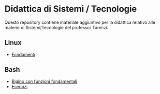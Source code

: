 # Didattica di Sistemi / Tecnologie
Questo repository contiene materiale aggiuntivo per la didattica relativo alle materie di Sistemi/Tecnologie del professor Tarenzi.

## Linux
- [Fondamenti](linux/fondamenti.md)

## Bash
- [Bigino con funzioni fondamentali](bash/bigino-bash.md)
- [Esercizi](bash/)